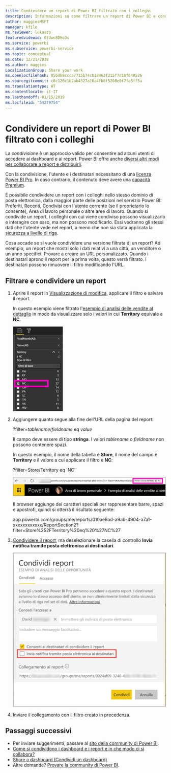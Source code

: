 ```yaml
---
title: Condividere un report di Power BI filtrato con i colleghi
description: Informazioni su come filtrare un report di Power BI e condividerlo con i colleghi all'interno dell'organizzazione.
author: maggiesMSFT
manager: kfile
ms.reviewer: lukaszp
featuredvideoid: 0tUwn8DHo3s
ms.service: powerbi
ms.subservice: powerbi-service
ms.topic: conceptual
ms.date: 12/21/2018
ms.author: maggies
LocalizationGroup: Share your work
ms.openlocfilehash: 05bdb9ccca7715b74cb18462f215f7d1bf640526
ms.sourcegitcommit: c8c126c1b2ab4527a16a4fb8f5208e0f7fa5ff5a
ms.translationtype: HT
ms.contentlocale: it-IT
ms.lasthandoff: 01/15/2019
ms.locfileid: "54279754"
---
```

# <a name="share-a-filtered-power-bi-report-with-your-coworkers"></a>Condividere un report di Power BI filtrato con i colleghi
La *condivisione* è un approccio valido per consentire ad alcuni utenti di accedere ai dashboard e ai report. Power BI offre anche [diversi altri modi per collaborare a report e distribuirli](service-how-to-collaborate-distribute-dashboards-reports.md).

Con la condivisione, l'utente e i destinatari necessitano di una [licenza Power BI Pro](service-features-license-type.md). In caso contrario, il contenuto deve avere una [capacità Premium](service-premium.md). 

È possibile condividere un report con i colleghi nello stesso dominio di posta elettronica, dalla maggior parte delle posizioni nel servizio Power BI: Preferiti, Recenti, Condivisi con l'utente corrente (se il proprietario lo consente), Area di lavoro personale o altre aree di lavoro. Quando si condivide un report, i colleghi con cui viene condiviso possono visualizzarlo e interagire con esso, ma non possono modificarlo. Essi vedranno gli stessi dati che l'utente vede nel report, a meno che non sia stata applicata la [sicurezza a livello di riga](service-admin-rls.md). 

Cosa accade se si vuole condividere una versione filtrata di un report? Ad esempio, un report che mostri solo i dati relativi a una città, un venditore o un anno specifici. Provare a creare un URL personalizzato. Quando i destinatari aprono il report per la prima volta, questo verrà filtrato. I destinatari possono rimuovere il filtro modificando l'URL.

## <a name="filter-and-share-a-report"></a>Filtrare e condividere un report

1. Aprire il report in [Visualizzazione di modifica](consumer/end-user-reading-view.md), applicare il filtro e salvare il report.
   
   In questo esempio viene filtrato l'[esempio di analisi delle vendite al dettaglio](sample-tutorial-connect-to-the-samples.md) in modo da visualizzare solo i valori in cui **Territory** equivale a **NC**.
   
   ![Riquadro Filtro report](media/service-share-reports/power-bi-filter-report2.png)
2. Aggiungere quanto segue alla fine dell'URL della pagina del report:
   
   ?filter=*tablename*/*fieldname* eq *value*
   
    Il campo deve essere di tipo **stringa**. I valori *tablename* o *fieldname* non possono contenere spazi.
   
   In questo esempio, il nome della tabella è **Store**, il nome del campo è **Territory** e il valore a cui applicare il filtro è **NC**:
   
    ?filter=Store/Territory eq 'NC'
   
   ![URL del report filtrato](media/service-share-reports/power-bi-filter-url3.png)
   
   Il browser aggiunge dei caratteri speciali per rappresentare barre, spazi e apostrofi, quindi si otterrà il risultato seguente:
   
   app.powerbi.com/groups/me/reports/010ae9ad-a9ab-4904-a7a1-xxxxxxxxxxxx/ReportSection2?filter=Store%252FTerritory%20eq%20%27NC%27

3. [Condividere il report](service-share-dashboards.md), ma deselezionare la casella di controllo **Invia notifica tramite posta elettronica ai destinatari**. 

    ![Finestra di dialogo Condividi report](media/service-share-reports/power-bi-share-report-dialog.png)

4. Inviare il collegamento con il filtro creato in precedenza.

## <a name="next-steps"></a>Passaggi successivi
* Per inviare suggerimenti, passare al [sito della community di Power BI](https://community.powerbi.com/).
* [Come si condividono i dashboard e i report e in che modo ci si collabora?](service-how-to-collaborate-distribute-dashboards-reports.md)
* [Share a dashboard (Condividi un dashboard)](service-share-dashboards.md)
* Altre domande? [Provare la community di Power BI](http://community.powerbi.com/).


